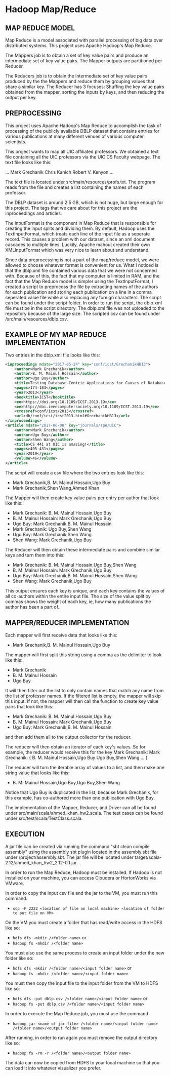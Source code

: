 # Hadoop Map/Reduce
## MAP REDUCE MODEL
Map Reduce is a model associated with parallel processing of big data over distributed systems.
This project uses Apache Hadoop's Map Reduce.

The Mappers job is to obtain a set of key value pairs and produce an intermediate
set of key value pairs. The Mapper outputs are partitioned per Reducer.

The Reducers job is to obtain the intermediate set of key value pairs produced by
the the Mappers and reduce them by grouping values that share a similar key.
The Reducer has 3 focuses: Shuffing the key value pairs obtained from the mapper, 
sorting the inputs by keys, and then reducing the output per key. 

## PREPROCESSING
This project uses Apache Hadoop's Map Reduce to accomplish the task of processing 
of the publicly available DBLP dataset that contains entries for various publications
at many different venues of various computer scientists.

This project wants to map all UIC affiliated professors. We obtained a text file
containing all the UIC professors via the UIC CS Faculty webpage. The text file 
looks like this:

...
Mark Grechanik
Chris Kanich
Robert V. Kenyon
...

The text file is located under src/main/resources/profs.txt.
The program reads from the file and creates a list containing the names of each professor. 

The DBLP dataset is around 2.5 GB, which is not huge, but large enough for this project.
The tags that we care about for this project are the inproceedings and articles.

The InputFormat is the component in Map Reduce that is responsible for creating 
the input splits and dividing them. By default, Hadoop uses the TextInputFormat,
which treats each line of the input file as a seperate record. This causes a problem
with our dataset, since an xml document cascades to multiple lines. Luckily, Apache
mahout created their own XMLInputFormat which was very nice to learn about and understand.

Since data preprocessing is not a part of the map/reduce model, we were allowed to 
choose whatever format is convenient for us. What I noticed is that the dblp.xml file
contained various data that we were not concerned with. Because of this, the fact 
that my computer is limited in RAM, and the fact that the Map Reduce model is simpler 
using the TextInputFormat, I created a script to preprocess the file by extracting
names of the authors for each publication and storing each publication on a line in a 
comma seperated value file while also replacing any foreign characters. 
The script can be found under the script folder. In order to run the script, the dblp.xml
file must be in the script directory. The dblp.xml file was not uploaded to the repository
because of the large size. The scripted csv can be found under /src/main/resources/dblp.csv.

## EXAMPLE OF MY MAP REDUCE IMPLEMENTATION

Two entries in the dblp.xml file looks like this:

```xml
<inproceedings mdate="2017-05-24" key="conf/icst/GrechanikHB13">
    <author>Mark Grechanik</author>
    <author>B. M. Mainul Hossain</author>
    <author>Ugo Buy</author>
    <title>Testing Database-Centric Applications for Causes of Database Deadlocks.</title>
    <pages>174-183</pages>
    <year>2013</year>
    <booktitle>ICST</booktitle>
    <ee>https://doi.org/10.1109/ICST.2013.19</ee>
    <ee>http://doi.ieeecomputersociety.org/10.1109/ICST.2013.19</ee>
    <crossref>conf/icst/2013</crossref>
    <url>db/conf/icst/icst2013.html#GrechanikHB13</url>
</inproceedings>
<article mdate="2017-06-08" key="journals/spe/UIC">
    <author>Mark Grechanik</author>
    <author>Ugo Buy</author>
    <author>Shen Wang</author>
    <title>CS 441 at UIC is amazing!</title>
    <pages>405-431</pages>
    <year>2019</year>
    <volume>46</volume>
</article>
```

The script will create a csv file where the two entries look like this:

* Mark Grechanik,B. M. Mainul Hossain,Ugo Buy
* Mark Grechanik,Shen Wang,Ahmed Khan

The Mapper will then create key value pairs per entry per author that look like this:
* Mark Grechanik: B. M. Mainul Hossain,Ugo Buy
* B. M. Mainul Hossain: Mark Grechanik,Ugo Buy
* Ugo Buy: Mark Grechanik,B. M. Mainul Hossain
* Mark Grechanik: Ugo Buy,Shen Wang
* Ugo Buy: Mark Grechanik,Shen Wang
* Shen Wang: Mark Grechanik,Ugo Buy

The Reducer will then obtain these intermediate pairs and combine similar keys and turn them into this:
* Mark Grechanik: B. M. Mainul Hossain,Ugo Buy,Shen Wang
* B. M. Mainul Hossain: Mark Grechanik,Ugo Buy
* Ugo Buy: Mark Grechanik,B. M. Mainul Hossain,Shen Wang
* Shen Wang: Mark Grechanik,Ugo Buy

This output ensures each key is unique, and each key contains the values of all
co-authors within the entire input file. The size of the value split by commas
shows the weight of each key, ie, how many publications the author has been a part of. 

## MAPPER/REDUCER IMPLEMENTATION
Each mapper will first receive data that looks like this:

* Mark Grechanik,B. M. Mainul Hossain,Ugo Buy

The mapper will first split this string using a comma as the delimiter to look like this:

* Mark Grechanik
* B. M. Mainul Hossain
* Ugo Buy

It will then filter out the list to only contain names that match any name from the 
list of professor names. If the filtered list is empty, the mapper will skip this input.
If not, the mapper will then call the function to create key value pairs that look like this:
* Mark Grechanik: B. M. Mainul Hossain,Ugo Buy
* B. M. Mainul Hossain: Mark Grechanik,Ugo Buy
* Ugo Buy: Mark Grechanik,B. M. Mainul Hossain

and then add them all to the output collector for the reducer.

The reducer will then obtain an iterator of each key's values. So for example, the reducer
would receive this for the key Mark Grechanik:
Mark Grechanik: {
    B. M. Mainul Hossain,Ugo Buy
    Ugo Buy,Shen Wang
    ...
}

The reducer will turn the iterable array of values to a list, and then make one string
value that looks like this:
* B. M. Mainul Hossain,Ugo Buy,Ugo Buy,Shen Wang

Notice that Ugo Buy is duplicated in the list, because Mark Grechanik, for this example,
has co-authored more than one publication with Ugo Buy.

The implementation of the Mapper, Reducer, and Driver can all be found 
under src/main/scala/ahmed_khan_hw2.scala.
The test cases can be found under src/test/scala/TestClass.scala.

## EXECUTION
A jar file can be created via running the command "sbt clean compile assembly" using the
assembly sbt plugin located in the assembly.sbt file under /project/assembly.sbt.
The jar file will be located under target/scala-2.12/ahmed_khan_hw2_2.12-0.1.jar.

In order to run the Map Reduce, Hadoop must be installed. If Hadoop is not installed on
your machine, you can access Cloudera or HortonWorks via VMware.

In order to copy the input csv file and the jar to the VM, you must run this command:
* `scp -P 2222 <location of file on local machine> <location of folder to put file on VM>`

On the VM you must create a folder that has read/write access in the HDFS like so:
* `hdfs dfs -mkdir /<folder name>`
or
* `hadoop fs -mkdir /<folder name>`

You must also use the same process to create an input folder under the new folder like so:
* `hdfs dfs -mkdir /<folder name>/<input folder name>`
or
* `hadoop fs -mkdir /<folder name>/<input folder name>`

You must then copy the input file to the input folder from the VM to HDFS like so:
* `hdfs dfs -put dblp.csv /<folder name>/<input folder name>`
or
* `hadoop fs -put dblp.csv /<folder name>/<input folder name>`

In order to execute the Map Reduce job, you must use the command

* `hadoop jar <name of jar file> /<folder name>/<input folder name> /<folder name>/<output folder name>`

After running, in order to run again you must remove the output directory like so:
* `hadoop fs -rm -r /<folder name>/<output folder name>`

The data can now be copied from HDFS to your local machine so that you can
load it into whatever visualizer you prefer.
